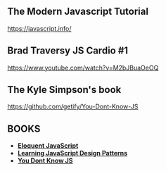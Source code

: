 ## The Modern Javascript Tutorial

https://javascript.info/

## Brad Traversy JS Cardio #1

https://www.youtube.com/watch?v=M2bJBuaOeOQ

## The Kyle Simpson's book

https://github.com/getify/You-Dont-Know-JS

## BOOKS

- **[Eloquent JavaScript](https://eloquentjavascript.net/)**
- **[Learning JavaScript Design Patterns](https://addyosmani.com/resources/essentialjsdesignpatterns/book/)**
- **[You Dont Know JS](https://github.com/getify/You-Dont-Know-JS)**
